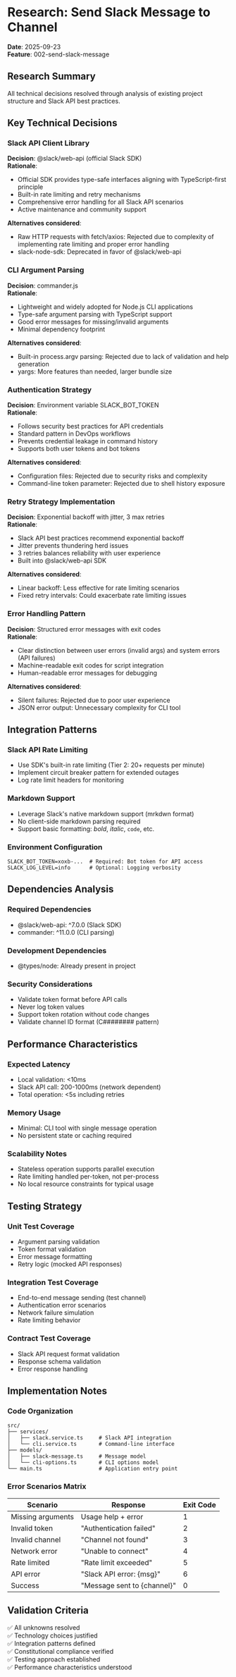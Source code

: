 # Research: Send Slack Message to Channel

**Date**: 2025-09-23  
**Feature**: 002-send-slack-message

## Research Summary

All technical decisions resolved through analysis of existing project structure and Slack API best practices.

## Key Technical Decisions

### Slack API Client Library

**Decision**: @slack/web-api (official Slack SDK)  
**Rationale**:

- Official SDK provides type-safe interfaces aligning with TypeScript-first principle
- Built-in rate limiting and retry mechanisms
- Comprehensive error handling for all Slack API scenarios
- Active maintenance and community support

**Alternatives considered**:

- Raw HTTP requests with fetch/axios: Rejected due to complexity of implementing rate limiting and proper error handling
- slack-node-sdk: Deprecated in favor of @slack/web-api

### CLI Argument Parsing

**Decision**: commander.js  
**Rationale**:

- Lightweight and widely adopted for Node.js CLI applications
- Type-safe argument parsing with TypeScript support
- Good error messages for missing/invalid arguments
- Minimal dependency footprint

**Alternatives considered**:

- Built-in process.argv parsing: Rejected due to lack of validation and help generation
- yargs: More features than needed, larger bundle size

### Authentication Strategy

**Decision**: Environment variable SLACK_BOT_TOKEN  
**Rationale**:

- Follows security best practices for API credentials
- Standard pattern in DevOps workflows
- Prevents credential leakage in command history
- Supports both user tokens and bot tokens

**Alternatives considered**:

- Configuration files: Rejected due to security risks and complexity
- Command-line token parameter: Rejected due to shell history exposure

### Retry Strategy Implementation

**Decision**: Exponential backoff with jitter, 3 max retries  
**Rationale**:

- Slack API best practices recommend exponential backoff
- Jitter prevents thundering herd issues
- 3 retries balances reliability with user experience
- Built into @slack/web-api SDK

**Alternatives considered**:

- Linear backoff: Less effective for rate limiting scenarios
- Fixed retry intervals: Could exacerbate rate limiting issues

### Error Handling Pattern

**Decision**: Structured error messages with exit codes  
**Rationale**:

- Clear distinction between user errors (invalid args) and system errors (API failures)
- Machine-readable exit codes for script integration
- Human-readable error messages for debugging

**Alternatives considered**:

- Silent failures: Rejected due to poor user experience
- JSON error output: Unnecessary complexity for CLI tool

## Integration Patterns

### Slack API Rate Limiting

- Use SDK's built-in rate limiting (Tier 2: 20+ requests per minute)
- Implement circuit breaker pattern for extended outages
- Log rate limit headers for monitoring

### Markdown Support

- Leverage Slack's native markdown support (mrkdwn format)
- No client-side markdown parsing required
- Support basic formatting: _bold_, _italic_, `code`, etc.

### Environment Configuration

```
SLACK_BOT_TOKEN=xoxb-...  # Required: Bot token for API access
SLACK_LOG_LEVEL=info      # Optional: Logging verbosity
```

## Dependencies Analysis

### Required Dependencies

- @slack/web-api: ^7.0.0 (Slack SDK)
- commander: ^11.0.0 (CLI parsing)

### Development Dependencies

- @types/node: Already present in project

### Security Considerations

- Validate token format before API calls
- Never log token values
- Support token rotation without code changes
- Validate channel ID format (C######## pattern)

## Performance Characteristics

### Expected Latency

- Local validation: <10ms
- Slack API call: 200-1000ms (network dependent)
- Total operation: <5s including retries

### Memory Usage

- Minimal: CLI tool with single message operation
- No persistent state or caching required

### Scalability Notes

- Stateless operation supports parallel execution
- Rate limiting handled per-token, not per-process
- No local resource constraints for typical usage

## Testing Strategy

### Unit Test Coverage

- Argument parsing validation
- Token format validation
- Error message formatting
- Retry logic (mocked API responses)

### Integration Test Coverage

- End-to-end message sending (test channel)
- Authentication error scenarios
- Network failure simulation
- Rate limiting behavior

### Contract Test Coverage

- Slack API request format validation
- Response schema validation
- Error response handling

## Implementation Notes

### Code Organization

```
src/
├── services/
│   ├── slack.service.ts     # Slack API integration
│   └── cli.service.ts       # Command-line interface
├── models/
│   ├── slack-message.ts     # Message model
│   └── cli-options.ts       # CLI options model
└── main.ts                  # Application entry point
```

### Error Scenarios Matrix

| Scenario          | Response                    | Exit Code |
| ----------------- | --------------------------- | --------- |
| Missing arguments | Usage help + error          | 1         |
| Invalid token     | "Authentication failed"     | 2         |
| Invalid channel   | "Channel not found"         | 3         |
| Network error     | "Unable to connect"         | 4         |
| Rate limited      | "Rate limit exceeded"       | 5         |
| API error         | "Slack API error: {msg}"    | 6         |
| Success           | "Message sent to {channel}" | 0         |

## Validation Criteria

✅ All unknowns resolved  
✅ Technology choices justified  
✅ Integration patterns defined  
✅ Constitutional compliance verified  
✅ Testing approach established  
✅ Performance characteristics understood
